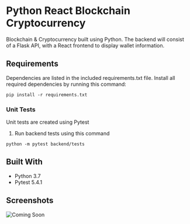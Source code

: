 # Python React Blockchain Cryptocurrency

Blockchain & Cryptocurrency built using Python. The backend will consist of a Flask API, with a React frontend to display wallet information.

## Requirements

Dependencies are listed in the included requirements.txt file. Install all required dependencies by running this command:

```
pip install -r requirements.txt
```

### Unit Tests

Unit tests are created using Pytest

1. Run backend tests using this command

```
python -m pytest backend/tests
```

## Built With

- Python 3.7
- Pytest 5.4.1

## Screenshots

![Coming Soon](https://upload.wikimedia.org/wikipedia/commons/8/80/Comingsoon.png "Coming Soon")
